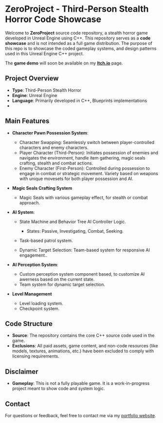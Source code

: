 # ZeroProject - Third-Person Stealth Horror Code Showcase

Welcome to **ZeroProject** source code repository, a stealth horror game developed in Unreal Engine using C++. This repository serves as a **code showcase** and is not intended as a full game distribution. The purpose of this repo is to showcase the coded gameplay systems, and design patterns used in this Unreal Engine C++ project. 

The **game demo** will soon be available on my **[Itch.io](https://loreark.itch.io/)** page.

## Project Overview
- **Type**: Third-Person Stealth Horror
- **Engine**: Unreal Engine
- **Language**: Primarily developed in C++, Blueprints implementations
- 
## Main Features
- **Character Pawn Possession System**:
  - Character Swapping: Seamlessly switch between player-controlled characters and enemy characters.
  - Player Character (Third-Person): Initiates possession of enemies and navigates the environment, handle item gathering, magic seals crafting, stealth and combat actions.
  - Enemy Character (First-Person): Controlled during possession to engage in combat or strategic movement. Variety based on weapons with unique movesets for both player possession and AI.

- **Magic Seals Crafting System**
  - Magic Seals with various gameplay effect, for stealth or combat approach.

- **AI System**:
  - State Machine and Behavior Tree AI Controller Logic.
    - States: Passive, Investigating, Combat, Seeking.

  - Task-based patrol system.
  - Dynamic Target Selection: Team-based system for responsive AI engagement..
    
- **AI Perception System**:
  - Custom perception system component based, to customize AI awerness based on the current state.
  - Team system for dynamic target selection.

- **Level Management**
  - Level loading system.
  - Checkpoint system.

## Code Structure
- **Source**: The repository contains the core C++ source code used in the game.
- **Exclusions**: All paid assets, game content, and non-code resources (like models, textures, animations, etc.) have been excluded to comply with licensing requirements.

## Disclaimer
- **Gameplay**: This is not a fully playable game. It is a work-in-progress project meant to show code and system logic.

## Contact
For questions or feedback, feel free to contact me via my [portfolio website](https://lorenzopusateri.wordpress.com//).
